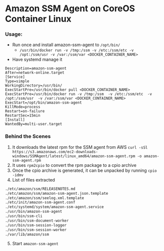 # Amazon SSM Agent on CoreOS Container Linux 

### Usage:

- Run once and install amazon-ssm-agent to `/opt/bin/` 
  - `/usr/bin/docker run -v /tmp:/ssm -v /etc:/ssm/etc -v /opt:/ssm/usr -v /var:/ssm/var <DOCKER_CONTAINER_NAME>`
- Have systemd manage it
 ```[Unit]
Description=amazon-ssm-agent
After=network-online.target
[Service]
Type=simple
WorkingDirectory=/usr/bin/
ExecStartPre=/usr/bin/docker pull <DOCKER_CONTAINER_NAME>
ExecStartPre=/usr/bin/docker run -v /tmp:/ssm  -v /etc:/ssm/etc  -v /opt:/ssm/usr  -v /var:/ssm/var <DOCKER_CONTAINER_NAME>
ExecStart=/opt/bin/amazon-ssm-agent
KillMode=process
Restart=on-failure
RestartSec=15min
[Install]
WantedBy=multi-user.target
```

### Behind the Scenes

1. It downloads the latest rpm for the SSM agent from AWS
`curl -sSl https://s3.amazonaws.com/ec2-downloads-windows/SSMAgent/latest/linux_amd64/amazon-ssm-agent.rpm -o amazon-ssm-agent.rpm`
2. It uses `rpm2cpio` to convert the rpm package to a cpio archive
3. Once the cpio archive is generated, it can be unpacked by running `cpio -idmv`
4. List of files extracted
```./etc/amazon/ssm/README.md
./etc/amazon/ssm/RELEASENOTES.md
./etc/amazon/ssm/amazon-ssm-agent.json.template
./etc/amazon/ssm/seelog.xml.template
./etc/init/amazon-ssm-agent.conf
./etc/systemd/system/amazon-ssm-agent.service
./usr/bin/amazon-ssm-agent
./usr/bin/ssm-cli
./usr/bin/ssm-document-worker
./usr/bin/ssm-session-logger
./usr/bin/ssm-session-worker
./var/lib/amazon/ssm
```
5. Start `amazon-ssm-agent`